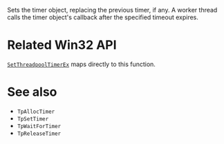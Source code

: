 Sets the timer object, replacing the previous timer, if any. A worker thread calls the timer object's callback after the specified timeout expires.

# Related Win32 API
[`SetThreadpoolTimerEx`](https://learn.microsoft.com/en-us/windows/win32/api/threadpoolapiset/nf-threadpoolapiset-setthreadpooltimerex) maps directly to this function.

# See also
- `TpAllocTimer`
- `TpSetTimer`
- `TpWaitForTimer`
- `TpReleaseTimer`
